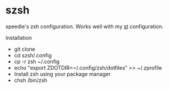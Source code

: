 # szsh
speedie's zsh configuration.
Works well with my [st](https://github.com/speedie-de/st) configuration.

Installation
- git clone <this-page>
- cd szsh/.config
- cp -r zsh ~/.config
- echo "export ZDOTDIR=~/.config/zsh/dotfiles" >> ~/.zprofile
- Install zsh using your package manager
- chsh /bin/zsh

